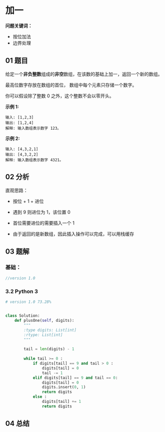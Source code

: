 # 加一

**问题关键词：**

- 按位加法
- 边界处理

## 01 题目

给定一个**非负整数**组成的**非空**数组，在该数的基础上加一，返回一个新的数组。

最高位数字存放在数组的首位， 数组中每个元素只存储一个数字。

你可以假设除了整数 0 之外，这个整数不会以零开头。

**示例 1:**

```
输入: [1,2,3]
输出: [1,2,4]
解释: 输入数组表示数字 123。
```

**示例 2:**

```
输入: [4,3,2,1]
输出: [4,3,2,2]
解释: 输入数组表示数字 4321。
```

## 02 分析

直观思路：

- 按位 + 1 + 进位
- 遇到 9 则进位为 1，该位置 0

- 首位需要进位的需要插入一个 1
- 由于返回的是新数组，因此插入操作可以完成，可以用栈缓存

## 03 题解

### 基础：

```c++
//version 1.0

```



### 3.2 Python 3

```python
# version 1.0 73.28%


class Solution:
    def plusOne(self, digits):
        """
        :type digits: List[int]
        :rtype: List[int]
        """
        
        tail = len(digits) - 1
        
        while tail >= 0 :
            if digits[tail] == 9 and tail > 0 :
                digits[tail] = 0
                tail -= 1
            elif digits[tail] == 9 and tail == 0:
                digits[tail] = 0
                digits.insert(0, 1)
                return digits
            else :
                digits[tail] += 1
                return digits
```

## 04 总结

